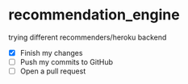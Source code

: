 # recommendation_engine
trying different recommenders/heroku backend

- [x] Finish my changes
- [ ] Push my commits to GitHub
- [ ] Open a pull request
